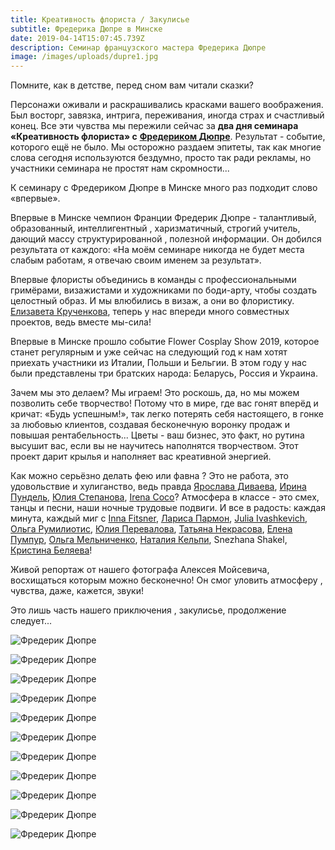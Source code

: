 ```yaml
---
title: Креативность флориста / Закулисье
subtitle: Фредерика Дюпре в Минске
date: 2019-04-14T15:07:45.739Z
description: Семинар французского мастера Фредерика Дюпре
image: /images/uploads/dupre1.jpg
---
```

Помните, как в детстве, перед сном вам читали сказки?

Персонажи оживали и раскрашивались красками вашего воображения. Был восторг, завязка, интрига, переживания, иногда страх и счастливый конец. Все эти чувства мы пережили сейчас за **два дня семинара «Креативность флориста» с** [**Фредериком Дюпре**](https://www.facebook.com/duprefredericc?__tn__=%2CdK-R-R&eid=ARC8hCbie4aI5ha4KoCwcBYLhd4gmYW8DOC3sLC-kMsLyK6SUqr17aiF2spNSUVlm8AhqeyP9UMhcCxs&fref=mentions). Результат - событие, которого ещё не было. Мы осторожно раздаем эпитеты, так как многие слова сегодня используются бездумно, просто так ради рекламы, но участники семинара не простят нам скромности...

К семинару с Фредериком Дюпре в Минске много раз подходит слово «впервые».

Впервые в Минске чемпион Франции Фредерик Дюпре - талантливый, образованный, интеллигентный , харизматичный, строгий учитель, дающий массу структурированной , полезной информации. Он добился результата от каждого: «На моём семинаре никогда не будет места слабым работам, я отвечаю своим именем за результат».

Впервые флористы объединись в команды с профессиональными гримёрами, визажистами и художниками по боди-арту, чтобы создать целостный образ. И мы влюбились в визаж, а они во флористику. [Елизавета Крученкова](https://www.facebook.com/ElizavetaKruchenkova?__tn__=%2CdK-R-R&eid=ARBl8Cw6m17ypoDS-UGI3k0j9Wf0oIRQS478P3Ny00l7m0acxctY-QK4wE7IUz6JB3cvhw1oQY6rHoTI&fref=mentions), теперь у нас впереди много совместных проектов, ведь вместе мы-сила!

Впервые в Минске прошло событие Flower Cosplay Show 2019, которое станет регулярным и уже сейчас на следующий год к нам хотят приехать участники из Италии, Польши и Бельгии. В этом году у нас были представлены три братских народа: Беларусь, Россия и Украина.

Зачем мы это делаем? Мы играем! Это роскошь, да, но мы можем позволить себе творчество! Потому что в мире, где вас гонят вперёд и кричат: «Будь успешным!», так легко потерять себя настоящего, в гонке за любовью клиентов, создавая бесконечную воронку продаж и повышая рентабельность... Цветы - ваш бизнес, это факт, но рутина высушит вас, если вы не научитесь наполнятся творчеством. Этот проект дарит крылья и наполняет вас креативной энергией.

Как можно серьёзно делать фею или фавна ? Это не работа, это удовольствие и хулиганство, ведь правда [Ярослава Диваева](https://www.facebook.com/profile.php?id=100005183580275&__tn__=%2CdK-R-R&eid=ARBWkYz5sZ-WB3cLNo0m8fyiIvd-TBFAIDSntL_InjDkwsAacxutAI4tayG1akRupc29Mn33iTev65SD&fref=mentions), [Ирина Пундель](https://www.facebook.com/irina.pundel?__tn__=%2CdK-R-R&eid=ARCHSbtelAs__oskorZ961MEMgPsWrMAj3sjcP3aZPJU-soW4a-f9DEypdMY9nVs1ExUghBKaUZlm4dA&fref=mentions), [Юлия Степанова](https://www.facebook.com/profile.php?id=100001841730855&__tn__=%2CdK-R-R&eid=ARDd1n1eUTNX0GLYlXKUMki1w2523iDAISOTa7XjLzV93STe20UCh3HXSit5JV4awVfsDRLMh5MdvrbB&fref=mentions), [Irena Coco](https://www.facebook.com/ira.batan?__tn__=%2CdK-R-R&eid=ARAL5L54LpI12ZPgbTB99Zdk2QxlgDmkkGh2WERpyra36ba6eqjiyVgnuciFbH2cci0t8qjz4RKV7E6C&fref=mentions)? Атмосфера в классе - это смех, танцы и песни, наши ночные трудовые подвиги. И все в радость: каждая минута, каждый миг с [Inna Fitsner](https://www.facebook.com/InnaFitsner?__tn__=%2CdK-R-R&eid=ARAp19XixFNUbuqrmRjcbVZxmtiyAuR-sasp_zy8L_0sQ79BSHXCPEymQ5nibSSaE7QUitno1fkr6Nb-&fref=mentions), [Лариса Пармон](https://www.facebook.com/profile.php?id=100012614178687&__tn__=%2CdK-R-R&eid=ARB6pZJAdYf8JBePp4zEgsLgjX2MgHrleM1WLhdrw_5EOIMkB_UPsR6N9R5ca-tQeHZbiuJTeQpEkfzx&fref=mentions), [Julia Ivashkevich](https://www.facebook.com/juliya.ivashkevich?__tn__=%2CdK-R-R&eid=ARDue_O39PDXQpV35VM8DkKIQV5yNhJMvfyQOYzvhnOyOnycCpCOf4DhP_9XpsORuOXKLBScRxfdq0jQ&fref=mentions), [Ольга Румилиотис](https://www.facebook.com/olga.leonova.14?__tn__=%2CdK-R-R&eid=ARBPD-g1abqwlyI21-R6ZopE9brH1RN7RIIyBLv639BueiMrjjhDGkLo2ED7rszEmMiUs5xz1HA_1Wau&fref=mentions), [Юлия Перевалова](https://www.facebook.com/profile.php?id=100000269816408&__tn__=%2CdK-R-R&eid=ARALNpxNl18Ex5kSoQISMIpEN6CpJIpjsymFgv0wV2_2GJ8eXCk6rawUQLuDh1kLtgBoWS21v3X3d339&fref=mentions), [Татьяна Некрасова](https://www.facebook.com/tatyana.nekrasova.507?__tn__=%2CdK-R-R&eid=ARCr-TzKOYkon7Mdv66CIxIC83zmVS1N634ox90UOcE_BuuJ_FFX-fk4nZliers3MXZZ3I0OPUwyiIvH&fref=mentions), [Елена Пумпур](https://www.facebook.com/helen.nochka?__tn__=%2CdK-R-R&eid=ARBrfAsd8ydH0M9SdXdPXiYWy9SlHG8UdjFes_MA_AeHWoc8VlDMNc8vXtW8iV-JFwyPnhePrRIYTvNS&fref=mentions), [Ольга Мельниченко](https://www.facebook.com/profile.php?id=100001306685066&__tn__=%2CdK-R-R&eid=ARASB8fR50iPwD_Syguh76yChOha8hd57gOycMqyGuILxgKmoI9A-nQf9ypbf5YpBAde0KOkmofb3Dhy&fref=mentions), [Наталия Кельпи](https://www.facebook.com/Nimriell?__tn__=%2CdK-R-R&eid=ARC6BT6-GKWEKpMqeW6g41V_uD7umzFCXsBRy3zlf7Zuyno8-WjVnE6VGbFLPS07dW8ie1M-b6_LlGzu&fref=mentions), Snezhana Shakel, [Кристина Беляева](https://www.facebook.com/profile.php?id=100022036265056&__tn__=%2CdK-R-R&eid=ARCo9sRBP97qMav6j0DhXMtC6uTmwqUpuSuTK0-lk23VIvu5jn-Z4UOfzJANAARQkdPKMhkMfQAr4gOI&fref=mentions)!

Живой репортаж от нашего фотографа Алексея Мойсевича, восхищаться которым можно бесконечно! Он смог уловить атмосферу , чувства, даже, кажется, звуки!

Это лишь часть нашего приключения , закулисье, продолжение следует...

![ Фредерик Дюпре](/images/uploads/dupre2.jpg)

![ Фредерик Дюпре](/images/uploads/dupre3.jpg)

![ Фредерик Дюпре](/images/uploads/dupre4.jpg)

![ Фредерик Дюпре](/images/uploads/dupre5.jpg)

![ Фредерик Дюпре](/images/uploads/dupre6.jpg)

![ Фредерик Дюпре](/images/uploads/dupre7.jpg)

![ Фредерик Дюпре](/images/uploads/dupre8.jpg)

![ Фредерик Дюпре](/images/uploads/dupre9.jpg)

![ Фредерик Дюпре](/images/uploads/dupre10.jpg)

![ Фредерик Дюпре](/images/uploads/dupre11.jpg)

![ Фредерик Дюпре](/images/uploads/dupre12.jpg)
